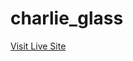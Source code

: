 ﻿# charlie_glass

[Visit Live Site]([https://charlieglassinc.com](https://charlie-glass.vercel.app/)https://charlie-glass.vercel.app/)
 
